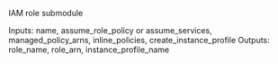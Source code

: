 IAM role submodule

Inputs: name, assume_role_policy or assume_services, managed_policy_arns, inline_policies, create_instance_profile
Outputs: role_name, role_arn, instance_profile_name
